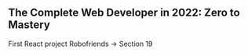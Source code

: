 
The Complete Web Developer in 2022: Zero to Mastery
----------------------------------------------------------------------------------------------------------------
First React project Robofriends -> Section 19 
